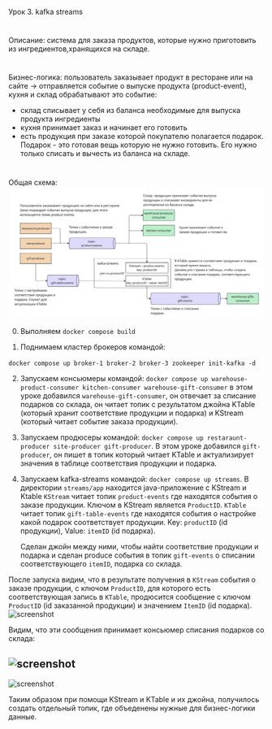 Урок 3. kafka streams

#
Описание: cистема для заказа продуктов, которые нужно приготовить из ингредиентов,хранящихся на складе.
#
Бизнес-логика: пользователь заказывает продукт в ресторане или на сайте -> 
отправляется событие о выпуске продукта (product-event), кухня и склад обрабатывают это событие: 
- склад списывает у себя из баланса необходимые для выпуска продукта ингредиенты
- кухня принимает заказ и начинает его готовить
- есть продукция при заказе которой покупателю полагается подарок. Подарок - это готовая вещь которую не нужно готовить. Его нужно только списать и вычесть из баланса на складе.

#

Общая схема:
    ![screenshot](images/streams.png)

0. Выполняем ```docker compose build```

1. Поднимаем кластер брокеров командой:

```docker compose up broker-1 broker-2 broker-3 zookeeper init-kafka -d```

2. Запускаем консьюмеры командой:
     ```docker compose up warehouse-product-consumer kitchen-consumer warehouse-gift-consumer```
     в этом уроке добавился ```warehouse-gift-consumer```, он отвечает за списание подарков со склада, он читает топик с результатом джойна KTable (который хранит соответствие продукции и подарка) и KStream (который читает событие заказа продукции).

3. Запускаем продюсеры командой:
    ```docker compose up restaraunt-producer site-producer gift-producer```.
    В этом уроке добавился ```gift-producer```, он пишет в топик который читает KTable и актуализирует значения в таблице соответствия продукции и подарка.

4. Запускаем kafka-streams командой:
    ```docker compose up streams```.
    В директории ```streams/app``` находится java-приложение с KStream и Ktable
    ```KStream``` читает топик ```product-events``` где находятся события о заказе продукции. Ключом в KStream является ```ProductID```.
    ```KTable``` читает топик ```gift-table-events``` где находятся события о настройке какой подарок соответствует продукции.
    Key: ```productID``` (id продукции), Value: ```itemID``` (id подарка).

    Сделан джойн между ними, чтобы найти соответствие продукции и подарка и сделан produce события в топик ```gift-events``` о списании соответствующего ```itemID```, подарка со склада.

После запуска видим, что 
в результате получения в ```KStream``` события о заказе продукции, с ключом ```ProductID```, для которого есть соответствующая запись в ```KTable```, продюсится сообщение с ключом ```ProductID``` (id заказанной продукции) и значением ```ItemID``` (id подарка).
![screenshot](images/join.png)


 Видим, что эти сообщения принимает консьюмер списания подарков со склада:

![screenshot](images/gift1.png)
-
![screenshot](images/gift2.png)

Таким образом при помощи KStream и KTable и их джойна, получилось создать отдельный топик, где объеденены нужные для бизнес-логики данные.
